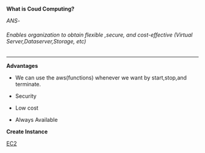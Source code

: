 **What is Coud Computing?**

*ANS*-

###### Enables organization to obtain flexible ,secure, and cost-effective (Virtual Server,Dataserver,Storage, etc)
-------
**Advantages**

* We can use the aws(functions) whenever we want by start,stop,and terminate.

* Security

* Low cost

* Always Available

**Create Instance**

[EC2](EC-2.md)


